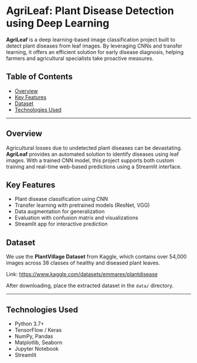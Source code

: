# AgriLeaf: Plant Disease Detection using Deep Learning

**AgriLeaf** is a deep learning-based image classification project built to detect plant diseases from leaf images. By leveraging CNNs and transfer learning, it offers an efficient solution for early disease diagnosis, helping farmers and agricultural specialists take proactive measures.

## Table of Contents

- [Overview](#overview)
- [Key Features](#key-features)
- [Dataset](#dataset)
- [Technologies Used](#technologies-used)

---

## Overview

Agricultural losses due to undetected plant diseases can be devastating. **AgriLeaf** provides an automated solution to identify diseases using leaf images. With a trained CNN model, this project supports both custom training and real-time web-based predictions using a Streamlit interface.

## Key Features

- Plant disease classification using CNN
- Transfer learning with pretrained models (ResNet, VGG)
- Data augmentation for generalization
- Evaluation with confusion matrix and visualizations
- Streamlit app for interactive prediction

## Dataset

We use the **PlantVillage Dataset** from Kaggle, which contains over 54,000 images across 38 classes of healthy and diseased plant leaves.

Link: https://www.kaggle.com/datasets/emmarex/plantdisease

After downloading, place the extracted dataset in the `data/` directory.

---

## Technologies Used

- Python 3.7+
- TensorFlow / Keras
- NumPy, Pandas
- Matplotlib, Seaborn
- Jupyter Notebook
- Streamlit
